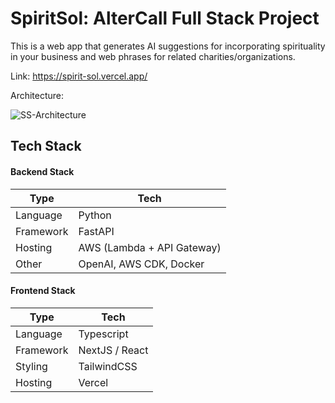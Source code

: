 # SpiritSol: AlterCall Full Stack Project

This is a web app that generates AI suggestions for incorporating spirituality in your business and web phrases for related charities/organizations. 

Link: https://spirit-sol.vercel.app/

Architecture: 

![SS-Architecture](https://github.com/cjmaduno/SpiritSol/assets/40917956/6e04bf07-36c1-413e-a52e-2877e61fc1ad)


## Tech Stack

#### Backend Stack

| Type      | Tech                                                         |
| --------- | ------------------------------------------------------------ |
| Language  | Python                            |
| Framework | FastAPI                     |
| Hosting   | AWS (Lambda + API Gateway)        |
| Other     | OpenAI, AWS CDK, Docker |

#### Frontend Stack

| Type      | Tech                                                         |
| --------- | ------------------------------------------------------------ |
| Language  | Typescript               |
| Framework | NextJS / React |
| Styling   | TailwindCSS                      |
| Hosting   | Vercel                                 |

## 
